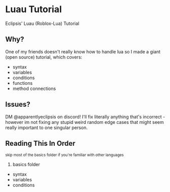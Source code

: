 # Luau Tutorial
Eclipsis' Luau (Roblox-Lua) Tutorial

## Why?
One of my friends doesn't really know how to handle lua so I made a giant (open source) tutorial, which covers:
- syntax
- variables
- conditions
- functions
- method connections

## Issues?
DM @apparentlyeclipsis on discord! I'll fix literally anything that's incorrect - however im not fixing any stupid weird random edge cases that might seem really important to one singular person.

## Reading This In Order
<sub> skip most of the basics folder if you're familiar with other languages </sub>
1. basics folder
  - syntax
  - variables
  - conditions

